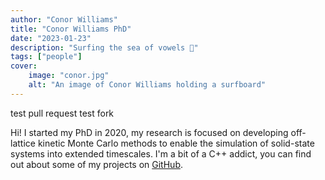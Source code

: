 ```yaml
---
author: "Conor Williams"
title: "Conor Williams PhD"
date: "2023-01-23"
description: "Surfing the sea of vowels 🌊"
tags: ["people"]
cover:
    image: "conor.jpg"
    alt: "An image of Conor Williams holding a surfboard"
---
```



test pull request test fork

Hi! I started my PhD in 2020, my research is focused on developing off-lattice kinetic Monte Carlo methods to enable the simulation of solid-state systems into extended timescales. I'm a bit of a C++ addict, you can find out about some of my projects on [GitHub](https://github.com/ConorWilliams).
